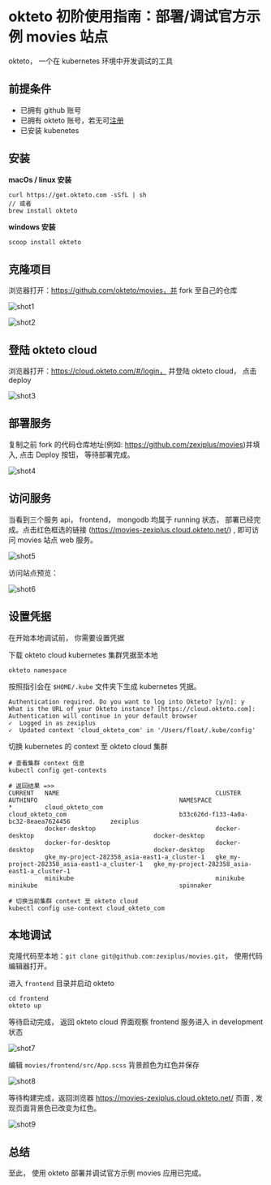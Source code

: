 # okteto 初阶使用指南：部署/调试官方示例 movies 站点

okteto， 一个在 kubernetes 环境中开发调试的工具



## 前提条件

* 已拥有 github 账号
* 已拥有 okteto 账号，若无可[注册](https://cloud.okteto.com/#/login)
* 已安装 kubenetes 



## 安装

**macOs / linux 安装**

```shell
curl https://get.okteto.com -sSfL | sh
// 或者
brew install okteto
```

**windows 安装**

```powershell
scoop install okteto
```



## 克隆项目

浏览器打开：https://github.com/okteto/movies，并 fork 至自己的仓库

![shot1](./imgs/shot1.jpg)

![shot2](./imgs/shot2.jpg)



## 登陆 okteto cloud

浏览器打开：https://cloud.okteto.com/#/login， 并登陆 okteto cloud， 点击 deploy

![shot3](./imgs/shot3.jpg)





## 部署服务

复制之前 fork 的代码仓库地址(例如: https://github.com/zexiplus/movies)并填入, 点击 Deploy 按钮， 等待部署完成。

![shot4](./imgs/shot4.jpg)



## 访问服务

当看到三个服务 api， frontend， mongodb 均属于 running 状态， 部署已经完成。点击红色框选的链接 (https://movies-zexiplus.cloud.okteto.net/) , 即可访问 movies 站点 web 服务。

![shot5](./imgs/shot5.jpg)

访问站点预览：

![shot6](./imgs/shot6.jpg)





## 设置凭据

在开始本地调试前， 你需要设置凭据

下载 okteto cloud kubernetes 集群凭据至本地

```shell
okteto namespace
```

按照指引会在 `$HOME/.kube` 文件夹下生成 kubernetes 凭据。

```shell
Authentication required. Do you want to log into Okteto? [y/n]: y
What is the URL of your Okteto instance? [https://cloud.okteto.com]:
Authentication will continue in your default browser
✓  Logged in as zexiplus
✓  Updated context 'cloud_okteto_com' in '/Users/float/.kube/config'
```

切换 kubernetes 的 context 至 okteto cloud 集群

```shell
# 查看集群 context 信息
kubectl config get-contexts

# 返回结果 =>>
CURRENT   NAME                                           CLUSTER                                        AUTHINFO                                       NAMESPACE
*         cloud_okteto_com                               cloud_okteto_com                               b33c626d-f133-4a0a-bc32-8eaea7624456           zexiplus
          docker-desktop                                 docker-desktop                                 docker-desktop                                 
          docker-for-desktop                             docker-desktop                                 docker-desktop                                 
          gke_my-project-282358_asia-east1-a_cluster-1   gke_my-project-282358_asia-east1-a_cluster-1   gke_my-project-282358_asia-east1-a_cluster-1   
          minikube                                       minikube                                       minikube                                       spinnaker

# 切换当前集群 context 至 okteto cloud
kubectl config use-context cloud_okteto_com
```





## 本地调试

克隆代码至本地：`git clone git@github.com:zexiplus/movies.git`， 使用代码编辑器打开。

进入 `frontend` 目录并启动 okteto 

```shell
cd frontend
okteto up
```

等待启动完成， 返回 okteto cloud 界面观察 frontend 服务进入 in development 状态

![shot7](./imgs/shot7.jpg)

编辑 `movies/frontend/src/App.scss` 背景颜色为红色并保存

![shot8](./imgs/shot8.jpg)

等待构建完成，返回浏览器 https://movies-zexiplus.cloud.okteto.net/ 页面 , 发现页面背景色已改变为红色。

![shot9](./imgs/shot9.jpg)



## 总结

至此， 使用 okteto 部署并调试官方示例 movies 应用已完成。